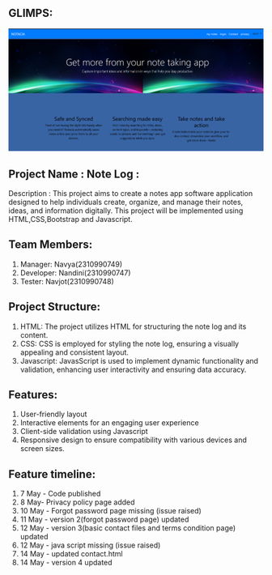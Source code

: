 ## GLIMPS:

![glimps!](weblayout.png)

## Project Name : Note Log :

Description : This project aims to create a notes app software application designed to help individuals create, organize, and manage their notes, ideas, and information digitally. This project will be implemented using HTML,CSS,Bootstrap and Javascript.

## Team Members:

  1. Manager: Navya(2310990749)
  2. Developer: Nandini(2310990747)
  3. Tester: Navjot(2310990748)

## Project Structure:

  1. HTML: The project utilizes HTML for structuring the note log and its content.
  2. CSS: CSS is employed for styling the note log, ensuring a visually appealing and consistent layout.
  3. Javascript: JavasScript is used to implement dynamic functionality and validation, enhancing user interactivity and ensuring data accuracy.

## Features:

  1. User-friendly layout
  2. Interactive elements for an engaging user experience
  3. Client-side validation using Javascript
  4. Responsive design to ensure compatibility with various devices and screen sizes.

## Feature timeline:
1. 7 May - Code published
2. 8 May- Privacy policy page added
3. 10 May - Forgot password page missing (issue raised)
4. 11 May - version 2(forgot password page) updated
5. 12 May - version 3(basic contact files and terms condition page) updated
6. 12 May - java script missing (issue raised)
7. 14 May - updated contact.html
8. 14 May - version 4 updated



